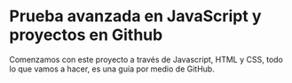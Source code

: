 <h1>Prueba avanzada en JavaScript y proyectos en Github</h1>
Comenzamos con este proyecto a través de Javascript, HTML y CSS, todo lo que vamos a hacer, es una guía por medio de GitHub.
